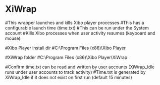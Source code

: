 # XiWrap

#This wrapper launches and kills Xibo player processes
#This has a configurable launch time (time.txt)
#This can be run under the System account
#Kills Xibo processes when user activity resumes (keyboard and mouse)


#Xibo Player install dir
#C:\Program Files (x86)\Xibo Player

#XiWrap folder
#C:\Program Files (x86)\Xibo Player\XiWrap

#Confirm time.txt can be read and written by user accounts (XiWrap_Idle runs under user accounts to track activity)
#Time.txt is generated by XiWrap_Idle if it does not exist on first run (default 15 minutes)

